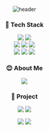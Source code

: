 <div align='center'>

![header](https://capsule-render.vercel.app/api?type=waving&color=auto&height=300&section=header&text=flobeeee's%20github&fontSize=90)

### 🌈 Tech Stack 

<img src="https://img.shields.io/badge/JavaScript-F7DF1E?style=flat-square"/>
<img src="https://img.shields.io/badge/Node.js-339933?style=flat-square"/>
  <div />
<img src="https://img.shields.io/badge/Express-000000?style=flat-square"/>
<img src="https://img.shields.io/badge/Sequelize-005F9E?style=flat-square"/>
<img src="https://img.shields.io/badge/MySQL-4479A1?style=flat-square"/>
  <div />
<img src="https://img.shields.io/badge/React-61DAFB?style=flat-square"/>
  <img src="https://img.shields.io/badge/HTML-E34F26?style=flat-square"/>
  <img src="https://img.shields.io/badge/CSS-1572B6?style=flat-square"/>
  
  ### 😊 About Me
  <a href="https://velog.io/@flobeeee"><img src="https://img.shields.io/badge/velog-1DBF73?style=flat-square&logo=Vimeo&logoColor=white"/></a>
  
  ### 🎉 Project
  <a href="https://ttangttang.shop"><img src="https://img.shields.io/badge/땅땅마켓-006C66"/></a>
  <img src="https://img.shields.io/badge/위치기반 실시간 중고품 경매 서비스-FFFFFF?style=flat-square"/>

  <a href="https://songnumberbook.shop"><img src="https://img.shields.io/badge/노래번호부-F43059"/></a>
  <img src="https://img.shields.io/badge/나만의 애창곡리스트 만들기 서비스-FFFFFF?style=flat-square"/>
  </div>
<!--
**flobeeee/flobeeee** is a ✨ _special_ ✨ repository because its `README.md` (this file) appears on your GitHub profile.

Here are some ideas to get you started:

- 🔭 I’m currently working on ...
- 🌱 I’m currently learning ...
- 👯 I’m looking to collaborate on ...
- 🤔 I’m looking for help with ...
- 💬 Ask me about ...
- 📫 How to reach me: ...
- 😄 Pronouns: ...
- ⚡ Fun fact: ...
-->
